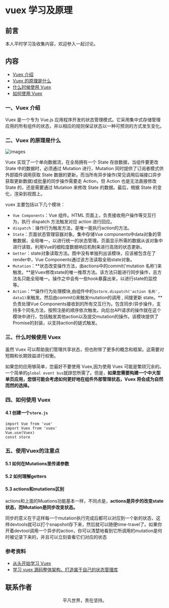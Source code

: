 # vuex 学习及原理

## 前言

本人平时学习及收集内容，欢迎参入一起讨论。

## 内容

- [Vuex 介绍](#一、vuex-介绍)
- [Vuex 的原理是什么](#二、vuex-的原理是什么)
- [什么时候使用 Vuex](#三、什么时候使用-vuex)
- [如何使用 Vuex](#四、如何使用-vuex)

### 一、Vuex 介绍

Vuex 是一个专为 Vue.js 应用程序开发的状态管理模式。它采用集中式存储管理应用的所有组件的状态，并以相应的规则保证状态以一种可预测的方式发生变化。

### 二、Vuex 的原理是什么

![images](vuex.png)

Vuex 实现了一个单向数据流，在全局拥有一个 State 存放数据，当组件要更改 State 中的数据时，必须通过 Mutation 进行，Mutation 同时提供了订阅者模式供外部插件调用获取 State 数据的更新。而当所有异步操作(常见调用后端接口异步获取更新数据)或批量的同步操作需要走 Action，但 Action 也是无法直接修改 State 的，还是需要通过 Mutation 来修改 State 的数据。最后，根据 State 的变化，渲染到视图上。

vuex 主要包括以下几个模块：

- `Vue Components`：Vue 组件。HTML 页面上，负责接收用户操作等交互行为，执行 dispatch 方法触发对应 action 进行回应。
- `dispatch`：操作行为触发方法，是唯一能执行action的方法。
- `State`：页面状态管理容器对象。集中存储Vue components中data对象的零散数据，全局唯一，以进行统一的状态管理。页面显示所需的数据从该对象中进行读取，利用Vue的细粒度数据响应机制来进行高效的状态更新。
- `Getter`：state对象读取方法。图中没有单独列出该模块，应该被包含在了render中，Vue Components通过该方法读取全局state对象。
- `Mutation`：**状态改变操作方法，由actions中的commit('mutation 名称')来触发。**是Vuex修改state的唯一推荐方法。该方法只能进行同步操作，且方法名只能全局唯一。操作之中会有一些hook暴露出来，以进行state的监控等。
- `Action`：**操作行为处理模块,由组件中的`$store.dispatch('action 名称', data1)`来触发。然后由commit()来触发mutation的调用 , 间接更新 state。**负责处理Vue Components接收到的所有交互行为。包含同步/异步操作，支持多个同名方法，按照注册的顺序依次触发。向后台API请求的操作就在这个模块中进行，包括触发其他action以及提交mutation的操作。该模块提供了Promise的封装，以支持action的链式触发。

### 三、什么时候使用 Vuex

虽然 Vuex 可以帮助我们管理共享状态，但也附带了更多的概念和框架。这需要对短期和长期效益进行权衡。

如果您的应用够简单，您最好不要使用 Vuex,因为使用 Vuex 可能是繁琐冗余的。一个简单的`global event bus`就跢您所需了。但是，**如果您需要构建一个中大型单页应用，您很可能会考虑如何更好地在组件外部管理状态，Vuex 将会成为自然而然的选择。**

### 四、如何使用 Vuex

#### 4.1 创建一个`store.js`

```
import Vue from 'vue'
import Vuex from 'vuex'
Vue.use(Vuex)
const store
```

### 五、使用Vuex的注意点

#### 5.1 如何在Mutations里传递参数

#### 5.2 如何理解getters

#### 5.3 actions和mutations区别

actions和上面的Muations功能基本一样，不同点是，**actions是异步的改变state状态，而Mutation是同步改变状态。**

同步的意义在于这样每一个mutation执行完成后都可以对应到一个新的状态，这样devtools就可以打个snapshot存下来，然后就可以随便time-travel了。如果你开着devtool调用一个异步的action，你可以清楚地看到它所调用的mutation是何时被记录下来的，并且可以立刻查看它们对应的状态

### 参考资料

- [从头开始学习 Vuex](https://github.com/ljianshu/Blog/issues/36)
- [学习 vuex 源码整体架构，打造属于自己的状态管理库](https://mp.weixin.qq.com/s/qQxUCbPBYSq9vU7dvDOCzg)

## 联系作者

<div align="center">
    <p>
        平凡世界，贵在坚持。
    </p>
    <img :src="$withBase('/about/contact.png')" />
</div>
